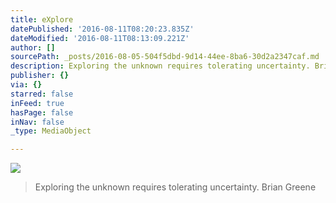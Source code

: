 ```yaml
---
title: eXplore
datePublished: '2016-08-11T08:20:23.835Z'
dateModified: '2016-08-11T08:13:09.221Z'
author: []
sourcePath: _posts/2016-08-05-504f5dbd-9d14-44ee-8ba6-30d2a2347caf.md
description: Exploring the unknown requires tolerating uncertainty. Brian Greene
publisher: {}
via: {}
starred: false
inFeed: true
hasPage: false
inNav: false
_type: MediaObject

---
```

![](https://the-grid-user-content.s3-us-west-2.amazonaws.com/d9ac2d3f-9a0e-4944-9202-f90e1b021598.jpg)

> Exploring the unknown requires tolerating uncertainty. Brian Greene